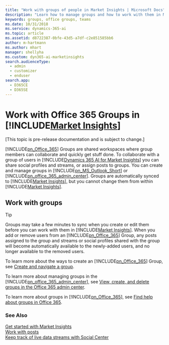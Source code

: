 ```yaml
---
title: "Work with groups of people in Market Insights | Microsoft Docs"
description: "Learn how to manage groups and how to work with them in Market Insights."
keywords: groups, office groups, teams
ms.date: 10/31/2018
ms.service: dynamics-365-ai
ms.topic: article
ms.assetid: d8722387-0bfe-43d5-a7df-c2e851585bb6
author: m-hartmann
ms.author: mhart
manager: shellyha
ms.custom: dyn365-ai-marketinsights
search.audienceType: 
  - admin
  - customizer
  - enduser
search.app: 
  - D365CE
  - D365SE
---
```

# Work with Office 365 Groups in [!INCLUDE[Market Insights](../includes/pn-market-insights-short.md)]

[This topic is pre-release documentation and is subject to change.]

[!INCLUDE[pn_Office_365](../includes/pn-office-365.md)] Groups are shared workspaces where group members can collaborate and quickly get stuff done. To collaborate with a group of users in [!INCLUDE[Dynamics 365 AI for Market Insights](../includes/pn-market-insights-long.md)] you can share social profiles and streams, or assign posts to groups. You can create and manage groups in [!INCLUDE[pn_MS_Outlook_Short](../includes/pn-ms-outlook-short.md)] or [!INCLUDE[pn_office_365_admin_center](../includes/pn-office-365-admin-center.md)]. Groups are automatically synced to [!INCLUDE[Market Insights](../includes/pn-market-insights-short.md)], but you cannot change them from within [!INCLUDE[Market Insights](../includes/pn-market-insights-short.md)].  
  
## Work with groups  
  
> [!TIP]
>  Groups may take a few minutes to sync when you create or edit them before you can work with them in [!INCLUDE[Market Insights](../includes/pn-market-insights-short.md)]. When you add or remove users from an [!INCLUDE[pn_Office_365](../includes/pn-office-365.md)] Group, any posts assigned to the group and streams or social profiles shared with the group will become automatically available to the newly-added users, and no longer available to the removed users.  
  
 To learn more about the ways to create an [!INCLUDE[pn_Office_365](../includes/pn-office-365.md)] Group, see [Create and navigate a group](https://go.microsoft.com/fwlink/p/?LinkId=716838).  
  
 To learn more about managing groups in the [!INCLUDE[pn_office_365_admin_center](../includes/pn-office-365-admin-center.md)], see [View, create, and delete groups in the Office 365 admin center](https://go.microsoft.com/fwlink/p/?LinkId=716839).  
  
 To learn more about groups in [!INCLUDE[pn_Office_365](../includes/pn-office-365.md)], see [Find help about groups in Office 365](https://go.microsoft.com/fwlink/p/?LinkId=716840).  
  
### See Also  
 [Get started with Market Insights](get-started.md)   
 [Work with posts](work-with-posts.md)   
 [Keep track of live data streams with Social Center](social-center.md)
 
